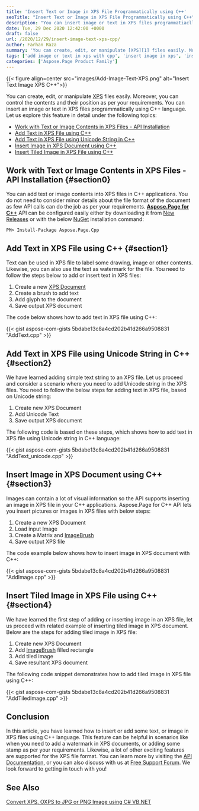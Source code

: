 ```yaml
---
title: 'Insert Text or Image in XPS File Programmatically using C++'
seoTitle: "Insert Text or Image in XPS File Programmatically using C++"
description: "You can insert image or text in XPS files programmatiaclly using C++. Add or update a picture, graphic in tiled form or text as unicode string."
date: Tue, 29 Dec 2020 12:42:00 +0000
draft: false
url: /2020/12/29/insert-image-text-xps-cpp/
author: Farhan Raza
summary: 'You can create, edit, or manipulate [XPS][1] files easily. Moreover, you can control the contents and their position as per your requirements. You can **insert an image or text in XPS** files programmatically using C++ language.'
tags: ['add image or text in xps with cpp', 'insert image in xps', 'insert text in xps', 'watermark in xps']
categories: ['Aspose.Page Product Family']
---
```




{{< figure align=center src="images/Add-Image-Text-XPS.png" alt="Insert Text Image XPS C++">}}


You can create, edit, or manipulate [XPS][2] files easily. Moreover, you can control the contents and their position as per your requirements. You can insert an image or text in XPS files programmatically using C++ language. Let us explore this feature in detail under the following topics:

*   [Work with Text or Image Contents in XPS Files - API Installation][3]
*   [Add Text in XPS File using C++][4]
*   [Add Text in XPS File using Unicode String in C++][5]
*   [Insert Image in XPS Document using C++][6]
*   [Insert Tiled Image in XPS File using C++][7]

## Work with Text or Image Contents in XPS Files - API Installation {#section0}

You can add text or image contents into XPS files in C++ applications. You do not need to consider minor details about the file format of the document as few API calls can do the job as per your requirements. [**Aspose.Page for C++**][8] API can be configured easily either by downloading it from [New Releases][9] or with the below [NuGet][10] installation command:

```
PM> Install-Package Aspose.Page.Cpp
```

## Add Text in XPS File using C++ {#section1}

Text can be used in XPS file to label some drawing, image or other contents. Likewise, you can also use the text as watermark for the file. You need to follow the steps below to add or insert text in XPS files:

1.  Create a new [XPS Document][11]
2.  Create a brush to add text
3.  Add glyph to the document
4.  Save output XPS document

The code below shows how to add text in XPS file using C++:

{{< gist aspose-com-gists 5bdabe13c8a4cd202b41d266a9508831 "AddText.cpp" >}}

## Add Text in XPS File using Unicode String in C++ {#section2}

We have learned adding simple text string to an XPS file. Let us proceed and consider a scenario where you need to add Unicode string in the XPS files. You need to follow the below steps for adding text in XPS file, based on Unicode string:

1.  Create new XPS Document
2.  Add Unicode Text
3.  Save output XPS document

The following code is based on these steps, which shows how to add text in XPS file using Unicode string in C++ language:

{{< gist aspose-com-gists 5bdabe13c8a4cd202b41d266a9508831 "AddText_unicode.cpp" >}}

## Insert Image in XPS Document using C++ {#section3}

Images can contain a lot of visual information so the API supports inserting an image in XPS file in your C++ applications. Aspose.Page for C++ API lets you insert pictures or images in XPS files with below steps:

1.  Create a new XPS Document
2.  Load input Image
3.  Create a Matrix and [ImageBrush][12]
4.  Save output XPS file

The code example below shows how to insert image in XPS document with C++:

{{< gist aspose-com-gists 5bdabe13c8a4cd202b41d266a9508831 "AddImage.cpp" >}}

## Insert Tiled Image in XPS File using C++ {#section4}

We have learned the first step of adding or inserting image in an XPS file, let us proceed with related example of inserting tiled image in XPS document. Below are the steps for adding tiled image in XPS file:

1.  Create new XPS Document
2.  Add [ImageBrush][13] filled rectangle
3.  Add tiled image
4.  Save resultant XPS document

The following code snippet demonstrates how to add tiled image in XPS file using C++:

{{< gist aspose-com-gists 5bdabe13c8a4cd202b41d266a9508831 "AddTiledImage.cpp" >}}

## Conclusion

In this article, you have learned how to insert or add some text, or image in XPS files using C++ language. This feature can be helpful in scenarios like when you need to add a watermark in XPS documents, or adding some stamp as per your requirements. Likewise, a lot of other exciting features are supported for the XPS file format. You can learn more by visiting the [API Documentation][14], or you can also discuss with us at [Free Support Forum][15]. We look forward to getting in touch with you!

## See Also

[Convert XPS, OXPS to JPG or PNG Image using C# VB.NET][16]




[1]: https://docs.fileformat.com/page-description-language/xps/
[2]: https://docs.fileformat.com/page-description-language/xps/
[3]: #section0
[4]: #section1
[5]: #section2
[6]: #section3
[7]: #section4
[8]: https://products.aspose.com/page/cpp
[9]: https://downloads.aspose.com/page/cpp
[10]: https://www.nuget.org/packages/Aspose.Page.Cpp/
[11]: https://apireference.aspose.com/page/cpp/class/aspose.page.x_p_s.xps_document/
[12]: https://apireference.aspose.com/page/cpp/class/aspose.page.x_p_s.xps_model.xps_image_brush
[13]: https://apireference.aspose.com/page/cpp/class/aspose.page.x_p_s.xps_model.xps_image_brush
[14]: https://docs.aspose.com/display/pagecpp/Getting+Started
[15]: https://forum.aspose.com/c/page
[16]: https://blog.aspose.com/2020/11/02/convert-xps-to-jpg-png-image-csharp-vb-net/





